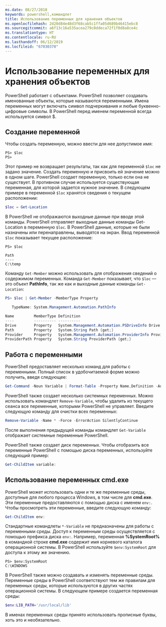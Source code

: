 ```yaml
---
ms.date: 08/27/2018
keywords: powershell,командлет
title: Использование переменных для хранения объектов
ms.openlocfilehash: 2d20d84e48d3f68cab5c1ffa05d689b46415ebc8
ms.sourcegitcommit: a6f13c16a535acea279c0ddeca72f1f0d8a8ce4c
ms.translationtype: HT
ms.contentlocale: ru-RU
ms.lasthandoff: 06/12/2019
ms.locfileid: "67030370"
---
```

# <a name="using-variables-to-store-objects"></a>Использование переменных для хранения объектов

PowerShell работает с объектами. PowerShell позволяет создавать именованные объекты, которые называются переменными.
Имена переменных могут включать символ подчеркивания и любые буквенно-цифровые символы. В PowerShell перед именем переменной всегда используется символ \$.

## <a name="creating-a-variable"></a>Создание переменной

Чтобы создать переменную, можно ввести для нее допустимое имя:

```
PS> $loc
PS>
```

Этот пример не возвращает результаты, так как для переменной `$loc` не задано значение. Создать переменную и присвоить ей значение можно в одном шаге. PowerShell создает переменную, только если она не существует.
В противном случае используется существующая переменная, для которой задается нужное значение. В следующем примере в переменной `$loc` хранятся сведения о текущем расположении:

```powershell
$loc = Get-Location
```

В PowerShell не отображаются выходные данные при вводе этой команды. PowerShell отправляет выходные данные команды Get-Location в переменную `$loc`. В PowerShell данные, которые не были назначены или перенаправлены, выводятся на экран. Ввод переменной `$loc` показывает текущее расположение:

```
PS> $loc

Path
----
C:\temp
```

Команду `Get-Member` можно использовать для отображения сведений о содержимом переменных. Команда `Get-Member` показывает, что `$loc` — это объект **PathInfo**, так же как и выходные данные команды `Get-Location`:

```powershell
PS> $loc | Get-Member -MemberType Property

   TypeName: System.Management.Automation.PathInfo

Name         MemberType Definition
----         ---------- ----------
Drive        Property   System.Management.Automation.PSDriveInfo Drive {get;}
Path         Property   System.String Path {get;}
Provider     Property   System.Management.Automation.ProviderInfo Provider {...
ProviderPath Property   System.String ProviderPath {get;}
```

## <a name="manipulating-variables"></a>Работа с переменными

PowerShell предоставляет несколько команд для работы с переменными. Полный список в удобочитаемой форме можно получить, введя следующее:

```powershell
Get-Command -Noun Variable | Format-Table -Property Name,Definition -AutoSize -Wrap
```

PowerShell также создает несколько системных переменных. Можно использовать командлет `Remove-Variable`, чтобы удалить из текущего сеанса все переменные, которыми PowerShell не управляет. Введите следующую команду для очистки всех переменных:

```powershell
Remove-Variable -Name * -Force -ErrorAction SilentlyContinue
```

После выполнения предыдущей команды командлет `Get-Variable` отображает системные переменные PowerShell.

PowerShell также создает диск переменных. Чтобы отобразить все переменные PowerShell с помощью диска переменных, используйте следующий пример:

```powershell
Get-ChildItem variable:
```

## <a name="using-cmdexe-variables"></a>Использование переменных cmd.exe

PowerShell может использовать одни и те же переменные среды, доступные для любого процесса Windows, в том числе для **cmd.exe**. Эти переменные предоставляются с помощью диска с именем `env:`. Чтобы просмотреть эти переменные, введите следующую команду:

```powershell
Get-ChildItem env:
```

Стандартные командлеты `*-Variable` не предназначены для работы с переменными среды. Доступ к переменным среды осуществляется с помощью префикса диска `env:`. Например, переменная **%SystemRoot%** в командной строке **cmd.exe** содержит имя корневого каталога операционной системы. В PowerShell используйте `$env:SystemRoot` для доступа к этому же значению.

```
PS> $env:SystemRoot
C:\WINDOWS
```

В PowerShell также можно создавать и изменять переменные среды. Переменные среды в PowerShell соответствуют тем же правилам для переменных среды, которые используются в других частях операционной системы. В следующем примере создается переменная среды:

```powershell
$env:LIB_PATH='/usr/local/lib'
```

В именах переменных среды принято использовать прописные буквы, хоть это и необязательно.
